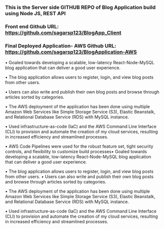 ### This is the Server side GITHUB REPO of Blog Application build using Node JS, REST API
### Front end Github URL: https://github.com/sagarsp123/BlogApp_Client
### Final Deployed Application- AWS Github URL: https://github.com/sagarsp123/BlogApplication-AWS

• Goaled towards developing a scalable, low-latency React-Node-MySQL blog application that can deliver a good user experience.

• The blog application allows users to register, login, and view blog posts from other users. 

• Users can also write and publish their own blog posts and browse through articles sorted by categories.

• The AWS deployment of the application has been done using multiple Amazon Web Services like Simple Storage Service (S3), Elastic Beanstalk, and Relational Database Service (RDS) with MySQL instance.

• Used infrastructure-as-code (IaC) and the AWS Command Line Interface (CLI) to provision and automate the creation of my cloud services, resulting in increased efficiency and streamlined processes.

• AWS Code Pipelines were used for the robust feature set, tight security controls, and flexibility to customize build processes• Goaled towards developing a scalable, low-latency React-Node-MySQL blog application that can deliver a good user experience. 

• The blog application allows users to register, login, and view blog posts from other users. • Users can also write and publish their own blog posts and browse through articles sorted by categories. 

• The AWS deployment of the application has been done using multiple Amazon Web Services like Simple Storage Service (S3), Elastic Beanstalk, and Relational Database Service (RDS) with MySQL instance. 

• Used infrastructure-as-code (IaC) and the AWS Command Line Interface (CLI) to provision and automate the creation of my cloud services, resulting in increased efficiency and streamlined processes. 
